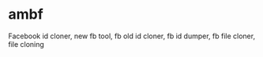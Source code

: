# ambf
Facebook id cloner, new fb tool, fb old id cloner, fb id dumper, fb file cloner, file cloning 
